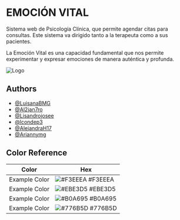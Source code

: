 
# EMOCIÓN VITAL

Sistema web de Psicología Clínica, que permite agendar citas para consultas. Este sistema va dirigido tanto a la terapeuta como a sus pacientes.

La Emoción Vital es una capacidad fundamental que nos permite experimentar y expresar emociones de manera auténtica y profunda.


![Logo](https://iaelaonline.com/wp-content/uploads/2024/05/WhatsApp-Image-2024-05-14-at-3.36.23-PM.jpeg)


## Authors

- [@LuisanaBMG](https://github.com/LuisanaBMG)
- [@Al2jan7ro](https://github.com/Al2jan7ro)
- [@Lisandrojosee](https://github.com/Lisandrojosee)
- [@lcondep3](https://github.com/lcondep3)
- [@AlejandraH17](https://github.com/AlejandraH17)
- [@Ariannymg](https://github.com/Ariannymg)

## Color Reference

| Color             | Hex                                                                |
| ----------------- | ------------------------------------------------------------------ |
| Example Color | ![#F3EEEA](https://colorhunt.co/palette/f3eeeaebe3d5b0a695776b5d) #F3EEEA|
| Example Color | ![#EBE3D5](https://colorhunt.co/palette/f3eeeaebe3d5b0a695776b5d) #EBE3D5 |
| Example Color | ![#B0A695](https://colorhunt.co/palette/f3eeeaebe3d5b0a695776b5d) #B0A695 |
| Example Color | ![#776B5D](https://colorhunt.co/palette/f3eeeaebe3d5b0a695776b5d) #776B5D |


